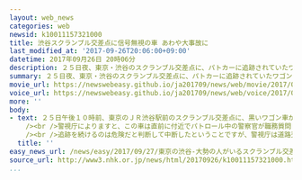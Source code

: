 ```yaml
---
layout: web_news
categories: web
newsid: k10011157321000
title: 渋谷スクランブル交差点に信号無視の車 あわや大事故に
last_modified_at: '2017-09-26T20:06:00+09:00'
datetime: 2017年09月26日 20時06分
description: ２５日夜、東京・渋谷のスクランブル交差点に、パトカーに追跡されていたワゴン車が赤信号を無視して進入しました。けが人はいませんでしたが、当時、大勢の歩行者が横断していたところで、現場は一時、騒然となりました。
summary: ２５日夜、東京・渋谷のスクランブル交差点に、パトカーに追跡されていたワゴン車が赤信号を無視して進入しました。けが人はいませんでしたが、当時、大勢の歩行者が横断していたところで、現場は一時、騒然となりました。
movie_url: https://newswebeasy.github.io/ja201709/news/web/movie/2017/09/27/k10011157321000.mp4
voice_url: https://newswebeasy.github.io/ja201709/news/web/voice/2017/09/27/k10011157321000.mp3
more: ''
body:
- text: ２５日午後１０時前、東京のＪＲ渋谷駅前のスクランブル交差点に、黒いワゴン車が赤信号を無視してスピードを出しながら進入しました。<br /><br />当時、歩行者用の信号が青信号に変わり、大勢の歩行者が横断していたところで、車に気付いた人たちが車をよけるなどしたため、けが人はいませんでしたが、あわや大事故になりかねなかった状況で、現場は一時、騒然となりました。<br
    /><br />警視庁によりますと、この車は直前に付近でパトロール中の警察官が職務質問しようと声を掛けたところ、突然、急発進して逃走したため、パトカーでサイレンを鳴らし、赤色灯をつけて緊急走行で追跡していたということです。<br
    /><br />追跡を続けるのは危険だと判断して中断したということですが、警視庁は道路交通法違反の疑いで、逃げたワゴン車の行方を捜査しています。
  title: ''
easy_news_url: /news/easy/2017/09/27/東京の渋谷-大勢の人がいるスクランブル交差点に車/
source_url: http://www3.nhk.or.jp/news/html/20170926/k10011157321000.html
...
```

